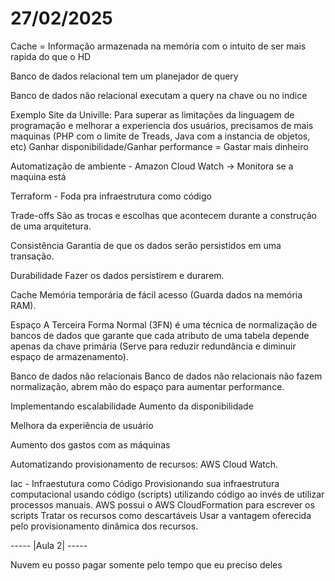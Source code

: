 # 27/02/2025

Cache = Informação armazenada na memória com o intuito de ser mais rapida do que o HD


Banco de dados relacional tem um planejador de query

Banco de dados não relacional executam a query na chave ou no indice

Exemplo Site da Univille:
    Para superar as limitações da linguagem de programação e melhorar a experiencia dos usuários, precisamos de mais maquinas (PHP com o limite de Treads, Java com a instancia de objetos, etc) 
        Ganhar disponibilidade/Ganhar performance = Gastar mais dinheiro


Automatização de ambiente
    - Amazon Cloud Watch -> Monitora se a maquina está 

Terraform - Foda pra infraestrutura como código

Trade-offs
São as trocas e escolhas que acontecem durante a construção de uma arquitetura.

Consistência
Garantia de que os dados serão persistidos em uma transação.

Durabilidade
Fazer os dados persistirem e durarem.

Cache
Memória temporária de fácil acesso (Guarda dados na memória RAM).

Espaço
A Terceira Forma Normal (3FN) é uma técnica de normalização de bancos de dados que garante que cada atributo de uma tabela depende apenas da chave primária (Serve para reduzir redundância e diminuir espaço de armazenamento).

Banco de dados não relacionais
Banco de dados não relacionais não fazem normalização, abrem mão do espaço para aumentar performance.

Implementando escalabilidade
Aumento da disponibilidade

Melhora da experiência de usuário

Aumento dos gastos com as máquinas

Automatizando provisionamento de recursos: AWS Cloud Watch.

Iac - Infraestutura como Código
Provisionando sua infraestrutura computacional usando código (scripts) utilizando código ao invés de utilizar processos manuais. AWS possui o AWS CloudFormation para escrever os scripts
Tratar os recursos como descartáveis
Usar a vantagem oferecida pelo provisionamento dinâmica dos recursos.

----- |Aula 2| -----

Nuvem eu posso pagar somente pelo tempo que eu preciso deles
